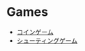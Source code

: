 # Games

- [コインゲーム](https://link2004.github.io/Games/CoinGame)　　
- [シューティングゲーム](https://link2004.github.io/Games/ShootingGame)
